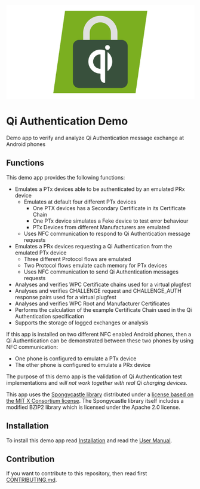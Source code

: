 ![Logo](/images/qi_ath.png)

# Qi Authentication Demo

Demo app to verify and analyze Qi Authentication message exchange at Android phones

## Functions

This demo app provides the following functions:
- Emulates a PTx devices able to be authenticated by an emulated PRx device
  - Emulates at default four different PTx devices
    - One PTX devices has a Secondary Certificate in its Certificate Chain
    - One PTx device simulates a Feke device to test error behaviour
    - PTx Devices from different Manufacturers are emulated
  - Uses NFC communication to respond to Qi Authentication message requests
- Emulates a PRx devices requesting a Qi Authentication from the emulated PTx device
  - Three different Protocol flows are emulated
  - Two Protocol flows emulate cach memory for PTx devices
  - Uses NFC communication to send Qi Authentication messages requests
- Analyses and verifies WPC Certificate chains used for a virtual plugfest
- Analyses and verifies CHALLENGE request and CHALLENGE_AUTH response pairs used for a virtual plugfest
- Analyses and verifies WPC Root and Manufacturer Certificates
- Performs the calculation of the example Certificate Chain used in the Qi Authentication specification
- Supports the storage of logged exchanges or analysis

If this app is installed on two different NFC enabled Android phones, then a Qi Authentication can be demonstrated between these two phones by using NFC communication: 
- One phone is configured to emulate a PTx device
- The other phone is configured to emulate a PRx device

The purpose of this demo app is the validation of Qi Authentication test implementations and *will not work together with real Qi charging devices.*

This app uses the [Spongycastle library](https://github.com/rtyley/spongycastle) distributed under a [license based on the MIT X Consortium license](https://github.com/rtyley/spongycastle/blob/spongy-master/LICENSE.html). The Spongycastle library itself includes a modified BZIP2 library which is licensed under the Apache 2.0 license. 

## Installation

To install this demo app read [Installation](../../wiki/Installation) and read the [User Manual](../../wiki/Home).

## Contribution

If you want to contribute to this repository, then read first [CONTRIBUTING.md](CONTRIBUTING.md).
